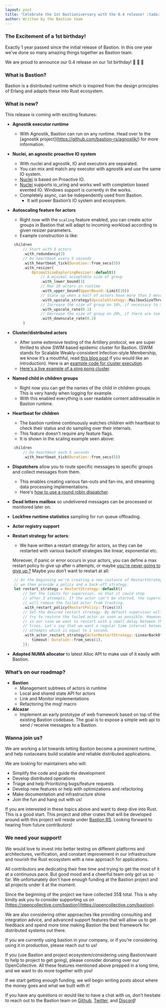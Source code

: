 ```yaml
---
layout: post
title: "Celebrate the 1st Bastioniversary with the 0.4 release! :tada: :confetti_ball: :rocket:"
author: Written by the Bastion team
---
```


### The Excitement of a 1st birthday!

Exactly 1 year passed since the initial release of Bastion. In this one year we’ve done so many amazing things together as Bastion team.

We are proud to announce our 0.4 release on our 1st birthday! :tada: :confetti_ball: :rocket:


### What is Bastion?

Bastion is a distributed runtime which is inspired from the design principles of Erlang and adapts these into Rust ecosystem. 


### What is new?

This release is coming with exciting features:

- **Agnostik executor runtime**
    - With Agnostik, Bastion can run on any runtime. Head over to the \[agnostik project\](https://github.com/bastion-rs/agnostik/) for more information.


- **Nuclei, an agnostic proactive IO system**
    - With nuclei and agnostik, IO and executors are separated.
    - You can mix and match any executor with agnostik and use the same IO system.
    - [Nuclei](https://github.com/vertexclique/nuclei) is based on Proactive IO.
    - [Nuclei](https://github.com/vertexclique/nuclei) supports io_uring and works well with completion based evented IO. Windows support is currently in the works.
    - Completely async, can be independently used from Bastion.
        - It will power Bastion’s IO system and ecosystem.


- **Autoscaling feature for actors**
    - Right now with the `scaling` feature enabled, you can create actor groups in Bastion that will adapt to incoming workload according to given resizer parameters.
    - Example construction is like:
```rust
    children
        // Start with 3 actors
        .with_redundancy(3)
        // Do heartbeat every 5 seconds
        .with_heartbeat_tick(Duration::from_secs(5))
        .with_resizer(
            OptimalSizeExploringResizer::default()
                // A minimal acceptable size of group
                .with_lower_bound(1)
                // Max 10 actors in runtime
                .with_upper_bound(UpperBound::Limit(10))
                // Scale up when a half of actors have more than 3 messages
                .with_upscale_strategy(UpscaleStrategy::MailboxSizeThreshold(3))
                // Increase the size of group on 10%, if necessary to scale up
                .with_upscale_rate(0.1)
                // Decrease the size of group on 20%, if there are too many idle actors
                .with_downscale_rate(0.2)
        )
```

- **Cluster/distributed actors**

    - After some extensive testing of the Artillery protocol, we are super thrilled to show SWIM based epidemic cluster for Bastion. 
    (SWIM stands for Scalable Weakly-consistent Infection-style Membership, we know it’s a mouthful, read [this blog post](https://asafdav2.github.io/2017/swim-protocol/) if you would like an introduction).
    Here is an [example code for cluster execution](https://github.com/bastion-rs/showcase/tree/master/bastion-cluster).
    - [Here's a live example of a ping pong cluster](https://twitter.com/vertexclique/status/1273945945126973440).

- **Named child in children groups**
    - Right now you can get the names of the child in children groups. This is very handy when logging for example.
    - With this enabled everything is user readable content addressable in Bastion runtime.

- **Heartbeat for children**
    - The bastion runtime continuously watches children with heartbeat to check their status and do sampling over their internals.
    - This feature doesn’t require any feature flags.
    - It is shown in the scaling example seen above:
```rust    
    children
        // Do heartbeat each 5 seconds
        .with_heartbeat_tick(Duration::from_secs(5))
```

- **Dispatchers** allow you to route specific messages to specific groups and collect messages from them. 
    - This enables creating various fan-outs and fan-ins, and streaming data processing implementations.
    - Here's [how to use a round robin dispatcher](https://github.com/bastion-rs/bastion/blob/master/src/bastion/examples/round_robin_dispatcher.rs#L4).

- **Dead letters mailbox** so undelivered messages can be processed or monitored later on.

- **Lockfree runtime statistics** sampling for run queue offloading. 

- **Actor registry support**

- **Restart strategy for actors**:
    - We have written a restart strategy for actors, so they can be restarted with various backoff strategies like linear, exponential etc.
    
    Moreover, if panic or error occurs in your actors, you can define a max restart policy to give up after n attempts, or maybe [you're never going to give up ?](https://url.pet/r9GGm) Maybe you don’t want to restart at all:
```rust
    // At the beginning we're creating a new instance of RestartStrategy
    // we then provide a policy and a back-off strategy.
    let restart_strategy = RestartStrategy::default()
        // Set the limits for supervisor, so that it could stop
        // after 3 attempts. If the actor can't be started, the supervisor
        // will remove the failed actor from tracking.
        .with_restart_policy(RestartPolicy::Tries(3))
        // Set the desired restart strategy. By default supervisor will
        // try to restore the failed actor as soon as possible. However,
        // in our case we want to restart with a small delay between the
        // tries. Let's say that we want a regular time interval between the
        // attempts which is equal to 1 second.
        .with_actor_restart_strategy(ActorRestartStrategy::LinearBackOff {
            timeout: Duration::from_secs(1),
        });
```

- **Adapted NUMA allocator** to latest Alloc API to make use of it easily with Bastion.


### What’s on our roadmap?
- **Bastion** 
    - Management subtrees of actors in runtime
    - Local and shared state API for actors
    - Link and Monitor implementations
    - Refactoring the msg! macro
- **Alcazar**
    - Implement an early prototype of web framework based on top of the existing Bastion codebase. The goal is to expose a simple web api to send / receive messages to a Bastion.


### Wanna join us?

We are working a lot towards letting Bastion become a prominent runtime, and help rustaceans build scalable and reliable distributed applications.

We are looking for maintainers who will:

- Simplify the code and guide the development
- Develop distributed operations
- Triage and help Prioritizing bugs/feature requests
- Develop new features or help with optimizations and refactoring
- Make documentation and infrastructure shine
- Join the fun and hang out with us!

If you are interested in these topics above and want to deep dive into Rust. This is a good start.
This project and other crates that will be developed around with this project will reside under [Bastion RS](https://github.com/bastion-rs/bastion).
Looking forward to hearing from future contributors!


### We need your support!

We would love to invest into better testing on different platforms and architectures, verification, and constant improvement in our infrastructure and nourish the Rust ecosystem with a new approach for applications.

All contributors are dedicating their free time and trying to get the most of it at a continuous pace. But good mood and a cheerful team only got us so far. We unfortunately don't have enough funding at the Bastion project and all projects under it at the moment. 

Since the beginning of the project we have collected 35$ total. This is why kindly ask you to consider supporting us on [https://opencollective.com/bastion](https://opencollective.com/bastion).

We are also considering other approaches like providing consulting and integration advice, and advanced support features that will allow us to get feedback and spend more time making Bastion the best framework for distributed systems out there. 

If you are currently using bastion in your company, or if you’re considering using it in production, please reach out to us!

If you (use Bastion and project ecosystem/considering using Bastion/want to help to project to get going), please consider donating over our OpenCollective. All these features mentioned above prepped in a long time, and we want to do more together with you!

If we start getting enough funding, we will begin writing posts about where the money goes and what we built with it!

If you have any questions or would like to have a chat with us, don't hesitate to reach out to the Bastion team on [Github](https://github.com/bastion-rs), [Twitter](https://twitter.com/bastion_rs), and [Discord](https://discord.gg/HvdUXX)!

